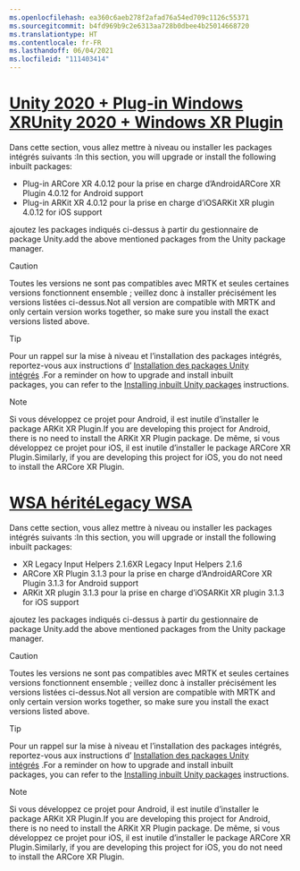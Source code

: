 ```yaml
---
ms.openlocfilehash: ea360c6aeb278f2afad76a54ed709c1126c55371
ms.sourcegitcommit: b4fd969b9c2e6313aa728b0dbee4b25014668720
ms.translationtype: HT
ms.contentlocale: fr-FR
ms.lasthandoff: 06/04/2021
ms.locfileid: "111403414"
---
```

# <a name="unity-2020--windows-xr-plugin"></a>[<span data-ttu-id="9bd98-101">Unity 2020 + Plug-in Windows XR</span><span class="sxs-lookup"><span data-stu-id="9bd98-101">Unity 2020 + Windows XR Plugin</span></span>](#tab/winxr)

<span data-ttu-id="9bd98-102">Dans cette section, vous allez mettre à niveau ou installer les packages intégrés suivants :</span><span class="sxs-lookup"><span data-stu-id="9bd98-102">In this section, you will upgrade or install the following inbuilt packages:</span></span>

* <span data-ttu-id="9bd98-103">Plug-in ARCore XR 4.0.12 pour la prise en charge d’Android</span><span class="sxs-lookup"><span data-stu-id="9bd98-103">ARCore XR Plugin 4.0.12 for Android support</span></span>
* <span data-ttu-id="9bd98-104">Plug-in ARKit XR 4.0.12 pour la prise en charge d’iOS</span><span class="sxs-lookup"><span data-stu-id="9bd98-104">ARKit XR plugin 4.0.12 for iOS support</span></span>

<span data-ttu-id="9bd98-105">ajoutez les packages indiqués ci-dessus à partir du gestionnaire de package Unity.</span><span class="sxs-lookup"><span data-stu-id="9bd98-105">add the above mentioned packages from the Unity package manager.</span></span>

> [!CAUTION]
> <span data-ttu-id="9bd98-106">Toutes les versions ne sont pas compatibles avec MRTK et seules certaines versions fonctionnent ensemble ; veillez donc à installer précisément les versions listées ci-dessus.</span><span class="sxs-lookup"><span data-stu-id="9bd98-106">Not all version are compatible with MRTK and only certain version works together, so make sure you install the exact versions listed above.</span></span>

>[!TIP]
> <span data-ttu-id="9bd98-107">Pour un rappel sur la mise à niveau et l’installation des packages intégrés, reportez-vous aux instructions d’ [Installation des packages Unity intégrés](../mr-learning-asa-02.md#installing-inbuilt-unity-packages-and-importing-the-tutorial-assets) .</span><span class="sxs-lookup"><span data-stu-id="9bd98-107">For a reminder on how to upgrade and install inbuilt packages, you can refer to the [Installing inbuilt Unity packages](../mr-learning-asa-02.md#installing-inbuilt-unity-packages-and-importing-the-tutorial-assets) instructions.</span></span>

> [!NOTE]
> <span data-ttu-id="9bd98-108">Si vous développez ce projet pour Android, il est inutile d’installer le package ARKit XR Plugin.</span><span class="sxs-lookup"><span data-stu-id="9bd98-108">If you are developing this project for Android, there is no need to install the ARKit XR Plugin package.</span></span> <span data-ttu-id="9bd98-109">De même, si vous développez ce projet pour iOS, il est inutile d’installer le package ARCore XR Plugin.</span><span class="sxs-lookup"><span data-stu-id="9bd98-109">Similarly, if you are developing this project for iOS, you do not need to install the ARCore XR Plugin.</span></span>

# <a name="legacy-wsa"></a>[<span data-ttu-id="9bd98-110">WSA hérité</span><span class="sxs-lookup"><span data-stu-id="9bd98-110">Legacy WSA</span></span>](#tab/wsa)

<span data-ttu-id="9bd98-111">Dans cette section, vous allez mettre à niveau ou installer les packages intégrés suivants :</span><span class="sxs-lookup"><span data-stu-id="9bd98-111">In this section, you will upgrade or install the following inbuilt packages:</span></span>

* <span data-ttu-id="9bd98-112">XR Legacy Input Helpers 2.1.6</span><span class="sxs-lookup"><span data-stu-id="9bd98-112">XR Legacy Input Helpers 2.1.6</span></span>
* <span data-ttu-id="9bd98-113">ARCore XR Plugin 3.1.3 pour la prise en charge d’Android</span><span class="sxs-lookup"><span data-stu-id="9bd98-113">ARCore XR Plugin 3.1.3 for Android support</span></span>
* <span data-ttu-id="9bd98-114">ARKit XR plugin 3.1.3 pour la prise en charge d’iOS</span><span class="sxs-lookup"><span data-stu-id="9bd98-114">ARKit XR plugin 3.1.3 for iOS support</span></span>

<span data-ttu-id="9bd98-115">ajoutez les packages indiqués ci-dessus à partir du gestionnaire de package Unity.</span><span class="sxs-lookup"><span data-stu-id="9bd98-115">add the above mentioned packages from the Unity package manager.</span></span>

> [!CAUTION]
> <span data-ttu-id="9bd98-116">Toutes les versions ne sont pas compatibles avec MRTK et seules certaines versions fonctionnent ensemble ; veillez donc à installer précisément les versions listées ci-dessus.</span><span class="sxs-lookup"><span data-stu-id="9bd98-116">Not all version are compatible with MRTK and only certain version works together, so make sure you install the exact versions listed above.</span></span>

>[!TIP]
> <span data-ttu-id="9bd98-117">Pour un rappel sur la mise à niveau et l’installation des packages intégrés, reportez-vous aux instructions d’ [Installation des packages Unity intégrés](../mr-learning-asa-02.md#installing-inbuilt-unity-packages-and-importing-the-tutorial-assets) .</span><span class="sxs-lookup"><span data-stu-id="9bd98-117">For a reminder on how to upgrade and install inbuilt packages, you can refer to the [Installing inbuilt Unity packages](../mr-learning-asa-02.md#installing-inbuilt-unity-packages-and-importing-the-tutorial-assets) instructions.</span></span>

> [!NOTE]
> <span data-ttu-id="9bd98-118">Si vous développez ce projet pour Android, il est inutile d’installer le package ARKit XR Plugin.</span><span class="sxs-lookup"><span data-stu-id="9bd98-118">If you are developing this project for Android, there is no need to install the ARKit XR Plugin package.</span></span> <span data-ttu-id="9bd98-119">De même, si vous développez ce projet pour iOS, il est inutile d’installer le package ARCore XR Plugin.</span><span class="sxs-lookup"><span data-stu-id="9bd98-119">Similarly, if you are developing this project for iOS, you do not need to install the ARCore XR Plugin.</span></span>
